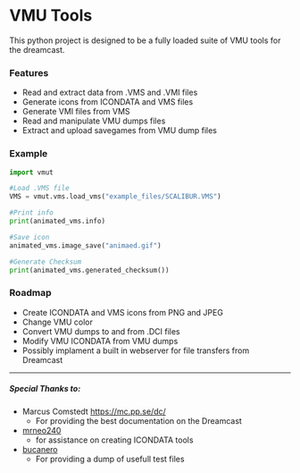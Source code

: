 
# VMU Tools

This python project is designed to be a fully loaded suite of VMU tools for the dreamcast.

### Features
* Read and extract data from .VMS and  .VMI files
* Generate icons from ICONDATA and VMS files
* Generate VMI files from VMS 
* Read and manipulate VMU dumps files
* Extract and upload savegames from VMU dump files

### Example
```python
import vmut

#Load .VMS file
VMS = vmut.vms.load_vms("example_files/SCALIBUR.VMS")  

#Print info
print(animated_vms.info)  

#Save icon
animated_vms.image_save("animaed.gif")  

#Generate Checksum
print(animated_vms.generated_checksum())
```




### Roadmap
* Create ICONDATA and VMS icons from PNG and JPEG
* Change VMU color
* Convert VMU dumps to and from .DCI files
* Modify VMU ICONDATA from VMU dumps
* Possibly implament a built in webserver for file transfers from Dreamcast




----
##### Special Thanks  to:
* Marcus Comstedt https://mc.pp.se/dc/
	* For providing the best documentation on the Dreamcast 
* [mrneo240](https://github.com/mrneo240)
	* for assistance on creating ICONDATA tools
*  [bucanero](https://github.com/bucanero)
	* For providing a dump of usefull test files
